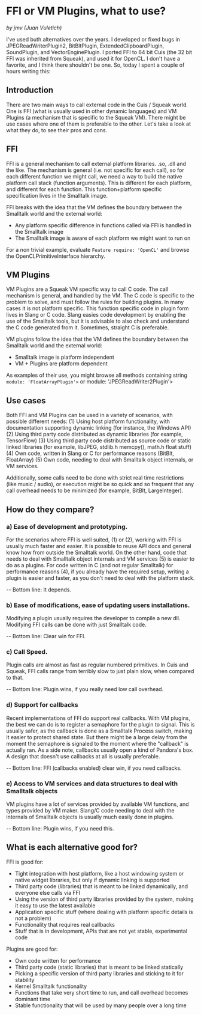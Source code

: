 # FFI or VM Plugins, what to use?
*by jmv (Juan Vuletich)*

I've used buth alternatives over the years. I developed or fixed bugs in JPEGReadWriterPlugin2, BitBltPlugin, ExtendedClipboardPlugin, SoundPlugin, and VectorEnginePlugin. I ported FFI to 64 bit Cuis (the 32 bit FFI was inherited from Squeak), and used it for OpenCL. I don't have a favorite, and I think there shouldn't be one. So, today I spent a couple of hours writing this:


## Introduction

There are two main ways to call external code in the Cuis / Squeak world. One is FFI (what is usually used in other dynamic languages) and VM Plugins (a mechanism that is specific to the Squeak VM). There might be use cases where one of them is preferable to the other. Let's take a look at what they do, to see their pros and cons.


## FFI

FFI is a general mechanism to call external platform libraries. .so, .dll and the like. The mechanism is general (i.e. not specific for each call), so for each different function we might call, we need a way to build the native platform call stack (function arguments). This is different for each platform, and different for each function. This function+platform specific specification lives in the Smalltalk image.

FFI breaks with the idea that the VM defines the boundary between the Smalltalk world and the external world:
- Any platform specific difference in functions called via FFI is handled in the Smalltalk image
- The Smalltalk image is aware of each platform we might want to run on

For a non trivial example, evaluate `Feature require: 'OpenCL'` and browse the OpenCLPrimitiveInterface hierarchy.


## VM Plugins

VM Plugins are a Squeak VM specific way to call C code. The call mechanism is general, and handled by the VM. The C code is specific to the problem to solve, and must follow the rules for building plugins. In many cases it is not platform specific. This function specific code in plugin form lives in Slang or C code. Slang easies code development by enabling the use of the Smalltalk tools, but it is advisable to also check and understand the C code generated from it. Sometimes, straight C is preferable.

VM plugins follow the idea that the VM defines the boundary between the Smalltalk world and the external world:
- Smalltalk image is platform independent
- VM + Plugins are platform dependent

As examples of their use, you might browse all methods containing string `module: 'FloatArrayPlugin'>` or module: 'JPEGReadWriter2Plugin'>


## Use cases

Both FFI and VM Plugins can be used in a variety of scenarios, with possible different needs:
(1) Using host platform functionality, with documentation supporting dynamic linking (for instance, the Windows API)
(2) Using third party code distributed as dynamic libraries (for example, TensorFlow)
(3) Using third party code distributed as source code or static linked libraries (for example, libJPEG, stdlib.h memcpy(), math.h float stuff)
(4) Own code, written in Slang or C for performance reasons (BitBlt, FloatArray)
(5) Own code, needing to deal with Smalltalk object internals, or VM services.

Additionally, some calls need to be done with strict real time restrictions (like music / audio), or execution might be so quick and so frequent that any call overhead needs to be minimized (for example, BitBlt, LargeInteger). 


## How do they compare?

### a) Ease of development and prototyping.
For the scenarios where FFI is well suited, (1) or (2), working with FFI is usually much faster and easier. It is possible to reuse API docs and general know how from outside the Smalltalk world. On the other hand, code that needs to deal with Smalltalk object internals and VM services (5) is easier to do as a plugins. For code written in C (and not regular Smalltalk) for performance reasons (4), if you already have the required setup, writing a plugin is easier and faster, as you don't need to deal with the platform stack.

-- Bottom line: It depends.

### b) Ease of modifications, ease of updating users installations.
Modifying a plugin usually requires the developer to compile a new dll. Modifying FFI calls can be done with just Smalltalk code.

-- Bottom line: Clear win for FFI.

### c) Call Speed.
Plugin calls are almost as fast as regular numbered primitives. In Cuis and Squeak, FFI calls range from terribly slow to just plain slow, when compared to that.

-- Bottom line: Plugin wins, if you really need low call overhead.

### d) Support for callbacks
Recent implementations of FFI do support real callbacks. With VM plugins, the best we can do is to register a semaphore for the plugin to signal. This is usually safer, as the callback is done as a Smalltalk Process switch, making it easier to protect shared state. But there might be a large delay from the moment the semaphore is signaled to the moment where the "callback" is actually ran. As a side note, callbacks usually open a kind of Pandora's box. A design that doesn't use callbacks at all is usually preferable.

-- Bottom line: FFI (callbacks enabled) clear win, if you need callbacks.

### e) Access to VM services and data structures to deal with Smalltalk objects
VM plugins have a lot of services provided by available VM functions, and types provided by VM maker. Slang/C code needing to deal with the internals of Smalltalk objects is usually much easily done in plugins.

-- Bottom line: Plugin wins, if you need this.


## What is each alternative good for?

FFI is good for:
- Tight integration with host platform, like a host windowing system or native widget libraries, but only if dynamic linking is supported
- Third party code (libraries) that is meant to be linked dynamically, and everyone else calls via FFI
- Using the version of third party libraries provided by the system, making it easy to use the latest available
- Application specific stuff (where dealing with platform specific details is not a problem)
- Functionality that requires real callbacks
- Stuff that is in development, APIs that are not yet stable, experimental code

Plugins are good for:
- Own code written for performance
- Third party code (static libraries) that is meant to be linked statically
- Picking a specific version of third party libraries and sticking to it for stability
- Kernel Smalltalk functionality
- Functions that take very short time to run, and call overhead becomes dominant time
- Stable functionality that will be used by many people over a long time
